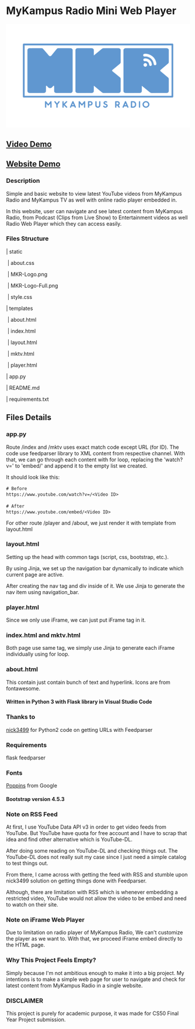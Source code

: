 # MyKampus Radio Mini Web Player

![MyKampus Radio Logo](/static/MKR-Logo-Full.png)

## [Video Demo](https://youtu.be/4ZqF1GhT4hA)

## [Website Demo](https://mkr-website-flask.et.r.appspot.com/)

### Description

Simple and basic website to view latest YouTube videos from MyKampus Radio and MyKampus TV as well with online radio player embedded in.

In this website, user can navigate and see latest content from MyKampus Radio, from Podcast (Clips from Live Show) to Entertainment videos as well Radio Web Player which they can access easily.

### Files Structure

| static

​ | about.css

​ | MKR-Logo.png

​ | MKR-Logo-Full.png

​ | style.css

| templates

​ | about.html

​ | index.html

​ | layout.html

​ | mktv.html

​ | player.html

| app.py

| README.md

| requirements.txt

## Files Details

### app.py

Route /index and /mktv uses exact match code except URL (for ID). The code use feedparser library to XML content from respective channel. With that, we can go through each content with for loop, replacing the 'watch?v=' to 'embed/' and append it to the empty list we created.

It should look like this:

```text
# Before
https://www.youtube.com/watch?v=/<Video ID>

# After
https://www.youtube.com/embed/<Video ID>
```

For other route /player and /about, we just render it with template from layout.html

### layout.html

Setting up the head with common tags (script, css, bootstrap, etc.).

By using Jinja, we set up the navigation bar dynamically to indicate which current page are active.

After creating the nav tag and div inside of it. We use Jinja to generate the nav item using navigation_bar.

### player.html

Since we only use iFrame, we can just put iFrame tag in it.

### index.html and mktv.html

Both page use same tag, we simply use Jinja to generate each iFrame individually using for loop.

### about.html

This contain just contain bunch of text and hyperlink. Icons are from fontawesome.

#### Written in Python 3 with Flask library in Visual Studio Code

### Thanks to

[nick3499](https://gist.github.com/nick3499/5931a7beff3c85593e9018cca11ee91a) for Python2 code on getting URLs with Feedparser

### Requirements

flask
feedparser

### Fonts

[Poppins](https://fonts.google.com/specimen/Poppins) from Google

#### Bootstrap version 4.5.3

### Note on RSS Feed

At first, I use YouTube Data API v3 in order to get video feeds from YouTube. But YouTube have quota for free account and I have to scrap that idea and find other alternative which is YouTube-DL.

After doing some reading on YouTube-DL and checking things out. The YouTube-DL does not really suit my case since I just need a simple catalog to test things out.

From there, I came across with getting the feed with RSS and stumble upon nick3499 solution on getting things done with Feedparser.

Although, there are limitation with RSS which is whenever embedding a restricted video, YouTube would not allow the video to be embed and need to watch on their site.

### Note on iFrame Web Player

Due to limitation on radio player of MyKampus Radio, We can't customize the player as we want to. With that, we proceed iFrame embed directly to the HTML page.

### Why This Project Feels Empty?

Simply because I'm not ambitious enough to make it into a big project. My intentions is to make a simple web page for user to navigate and check for latest content from MyKampus Radio in a single website.

### DISCLAIMER

This project is purely for academic purpose, it was made for CS50 Final Year Project submission.
